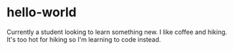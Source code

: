 # hello-world
  

Currently a student looking to learn something new. 
I like coffee and hiking. It's too hot for hiking so I'm learning to code instead. 
